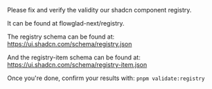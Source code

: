 Please fix and verify the validity our shadcn component registry.

It can be found at flowglad-next/registry.

The registry schema can be found at:
https://ui.shadcn.com/schema/registry.json

And the registry-item schema can be found at:
https://ui.shadcn.com/schema/registry-item.json

Once you're done, confirm your results with:
`pnpm validate:registry`